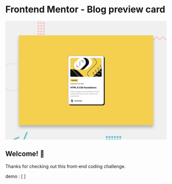 # Frontend Mentor - Blog preview card

![Design preview for the Blog preview card coding challenge](./preview.jpg)

## Welcome! 👋

Thanks for checking out this front-end coding challenge.

demo : [  ]
